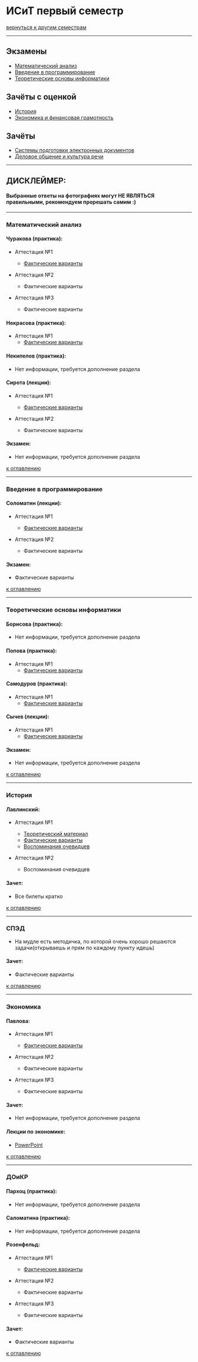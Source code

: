 # ИСиТ первый семестр
[вернуться к другим семестрам](isit.md)

***

## Экзамены
+ [Математический анализ](#Математический-анализ)
+ [Введение в программирование](#Введение-в-программирование)
+ [Теоретические основы информатики](#Теоретические-основы-информатики)

## Зачёты с оценкой
+ [История](#История)
+ [Экономика и финансовая грамотность](#Экономика)

## Зачёты
+ [Системы подготовки электронных документов](#СПЭД)
+ [Деловое общение и культура речи](#ДОиКР)

***

## ДИСКЛЕЙМЕР:
#### Выбранные ответы на фотографиях могут НЕ ЯВЛЯТЬСЯ правильными, рекомендуем прорешать самим :)

***

### Математический анализ

#### Чуракова (практика):
+ Аттестация №1
  + [Фактические варианты](../subjects/1-sem/mathan/mathan-isit/mathan-pr-churakova-att-1-fact.md)

+ Аттестация №2
  + Фактические варианты

+ Аттестация №3
  + Фактические варианты

#### Некрасова (практика):
+ Аттестация №1
  + [Фактические варианты](../subjects/1-sem/mathan/mathan-isit/mathan-pr-nekrasova-att1-fact.md)

#### Некипелов (практика):
+ Нет информации, требуется дополнение раздела

#### Сирота (лекции):
+ Аттестация №1
  + [Фактические варианты](../subjects/1-sem/mathan/th-sirota/mathan-th-att-1-fact.md)

+ Аттестация №2
  + Фактические варианты

#### Экзамен:
+ Нет информации, требуется дополнение раздела
  
[к оглавлению](#Экзамены)

***

### Введение в программирование

#### Соломатин (лекции):
+ Аттестация №1
  + [Фактические варианты](../subjects/1-sem/enter-prog/enter-prog-att-1-fact.md)

+ Аттестация №2
  + Фактические варианты

#### Экзамен:
+ Фактические варианты

[к оглавлению](#Экзамены)

***

### Теоретические основы информатики

#### Борисова (практика):
+ Нет информации, требуется дополнение раздела

#### Попова (практика):
+ Аттестация №1
  + [Фактические варианты](../subjects/1-sem/toinf/pr-popova/toinf-pr-att-1-fact.md)

#### Самодуров (практика):
+ Аттестация №1
  + [Фактические варианты](../subjects/1-sem/toinf/pr-samodurov/toinf-pr-att-1-fact.md)

#### Сычев (лекции):
+ Аттестация №1
  + [Фактические варианты](../subjects/1-sem/toinf/toinf-th-att-1-fact.md)

#### Экзамен:
+ Нет информации, требуется дополнение раздела

[к оглавлению](#Экзамены)

***

### История

#### Лавлинский:
+ Аттестация №1
  + [Теоретический материал](../subjects/1-sem/hist/hist-att-1/hist-att-1-theory.md)
  + [Фактические варианты](../subjects/1-sem/hist/hist-att-1/hist-att-1-fact.md)
  + [Воспоминания очевидцев](../subjects/1-sem/hist/hist-att-1/hist-att-1-memories.md)

+ Аттестация №2
  + Воспоминания очевидцев

#### Зачет:
+ Все билеты кратко

[к оглавлению](#Экзамены)

***

### СПЭД

+ На мудле есть методичка, по которой очень хорошо решаются задачи(открываешь и прям по каждому пункту идешь)

#### Зачет:
+ Фактические варианты

[к оглавлению](#Экзамены)

***

### Экономика

#### Павлова:
+ Аттестация №1
  + [Фактические варианты](../subjects/1-sem/economy/economy-att-1-fact.md)

+ Аттестация №2
  + Фактические варианты

+ Аттестация №3
  + Фактические варианты

#### Зачет:
+ Нет информации, требуется дополнение раздела

#### Лекции по экономике:
+ [PowerPoint](https://drive.google.com/drive/folders/1EhTxnwlJM0eSivPyDDbxhVddQrVcPUsE?usp=sharing)

[к оглавлению](#Экзамены)

***

### ДОиКР

#### Пархоц (практика):
+ Нет информации, требуется дополнение раздела

#### Саломатина (практика):
+ Нет информации, требуется дополнение раздела

#### Розенфельд:
+ Аттестация №1
  + [Фактические варианты](../subjects/1-sem/russian/russian-att-1-fact.md)

+ Аттестация №2
  + Фактические варианты

+ Аттестация №3
  + Фактические варианты

#### Зачет:
+ Фактические варианты

[к оглавлению](#Экзамены)
